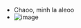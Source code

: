 - Chaoo, minh la aleoo
- ![image](https://github.com/user-attachments/assets/acbc4a5b-29f5-4d28-9dfc-d3dad5339d2c)
